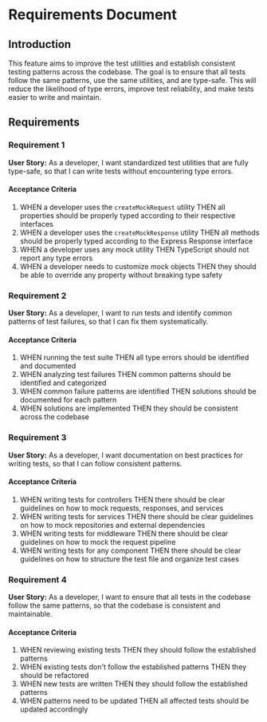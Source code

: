 # Requirements Document

## Introduction

This feature aims to improve the test utilities and establish consistent testing patterns across the codebase. The goal is to ensure that all tests follow the same patterns, use the same utilities, and are type-safe. This will reduce the likelihood of type errors, improve test reliability, and make tests easier to write and maintain.

## Requirements

### Requirement 1

**User Story:** As a developer, I want standardized test utilities that are fully type-safe, so that I can write tests without encountering type errors.

#### Acceptance Criteria

1. WHEN a developer uses the `createMockRequest` utility THEN all properties should be properly typed according to their respective interfaces
2. WHEN a developer uses the `createMockResponse` utility THEN all methods should be properly typed according to the Express Response interface
3. WHEN a developer uses any mock utility THEN TypeScript should not report any type errors
4. WHEN a developer needs to customize mock objects THEN they should be able to override any property without breaking type safety

### Requirement 2

**User Story:** As a developer, I want to run tests and identify common patterns of test failures, so that I can fix them systematically.

#### Acceptance Criteria

1. WHEN running the test suite THEN all type errors should be identified and documented
2. WHEN analyzing test failures THEN common patterns should be identified and categorized
3. WHEN common failure patterns are identified THEN solutions should be documented for each pattern
4. WHEN solutions are implemented THEN they should be consistent across the codebase

### Requirement 3

**User Story:** As a developer, I want documentation on best practices for writing tests, so that I can follow consistent patterns.

#### Acceptance Criteria

1. WHEN writing tests for controllers THEN there should be clear guidelines on how to mock requests, responses, and services
2. WHEN writing tests for services THEN there should be clear guidelines on how to mock repositories and external dependencies
3. WHEN writing tests for middleware THEN there should be clear guidelines on how to mock the request pipeline
4. WHEN writing tests for any component THEN there should be clear guidelines on how to structure the test file and organize test cases

### Requirement 4

**User Story:** As a developer, I want to ensure that all tests in the codebase follow the same patterns, so that the codebase is consistent and maintainable.

#### Acceptance Criteria

1. WHEN reviewing existing tests THEN they should follow the established patterns
2. WHEN existing tests don't follow the established patterns THEN they should be refactored
3. WHEN new tests are written THEN they should follow the established patterns
4. WHEN patterns need to be updated THEN all affected tests should be updated accordingly